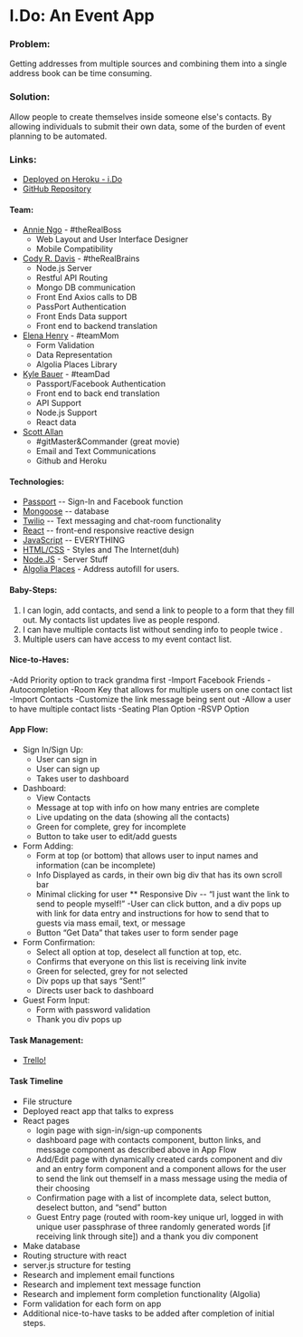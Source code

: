 # I.Do: An Event App

### Problem:
Getting addresses from multiple sources and combining them into a single address book can be time consuming.
### Solution:
Allow people to create themselves inside someone else's contacts. By allowing individuals to submit their own data, some of the burden of event planning to be automated. 

### Links:
- [Deployed on Heroku - i.Do](https://i-dooo.herokuapp.com/)
- [GitHub Repository](https://github.com/sallan306/I.Do)


#### Team:
* [Annie Ngo](https://github.com/annielngo3) - #theRealBoss
    - Web Layout and User Interface Designer
    - Mobile Compatibility
* [Cody R. Davis](https://github.com/codyrdavis) - #theRealBrains
    - Node.js Server
    - Restful API Routing
    - Mongo DB communication
    - Front End Axios calls to DB
    - PassPort Authentication
    - Front Ends Data support
    - Front end to backend translation
* [Elena Henry](https://github.com/laene) - #teamMom
    - Form Validation
    - Data Representation
    - Algolia Places Library
* [Kyle Bauer](https://github.com/kylecom2000) - #teamDad 
    - Passport/Facebook Authentication
    - Front end to back end translation
    - API Support
    - Node.js Support
    - React data
* [Scott Allan](https://github.com/sallan306) 
    - #gitMaster&Commander (great movie)
    - Email and Text Communications
    - Github and Heroku

#### Technologies:
* [Passport](http://www.passportjs.org/packages/passport-facebook/) -- Sign-In and Facebook function
* [Mongoose](https://mongoosejs.com/) -- database
* [Twilio](https://www.twilio.com/) -- Text messaging and chat-room functionality
* [React](https://reactjs.org/) -- front-end responsive reactive design
* [JavaScript](https://www.javascript.com/) -- EVERYTHING 
* [HTML/CSS](http://lmgtfy.com/?q=HTML%2FCSS) - Styles and The Internet(duh)
* [Node.JS](https://nodejs.org/en/) - Server Stuff
* [Algolia Places](https://community.algolia.com/places/)  - Address autofill for users.

#### Baby-Steps:
1. I can login, add contacts, and send a link to people to a form that they fill out. My contacts list updates live as people respond.
2. I can have multiple contacts list without sending info to people twice .
3. Multiple users can have access to my event contact list.

#### Nice-to-Haves:
-Add Priority option to track grandma first
-Import Facebook Friends
-Autocompletion
-Room Key that allows for multiple users on one contact list
-Import Contacts
-Customize the link message being sent out
-Allow a user to have multiple contact lists
-Seating Plan Option
-RSVP Option


#### App Flow:
- Sign In/Sign Up:
    - User can sign in
    - User can sign up
    - Takes user to dashboard
- Dashboard:
    - View Contacts 
    - Message at top with info on how many entries are complete
    - Live updating on the data (showing all the contacts)
    - Green for complete, grey for incomplete
    - Button to take user to edit/add guests
- Form Adding:
    - Form at top (or bottom) that allows user to input names and information (can be incomplete)
    - Info Displayed as cards, in their own big div that has its own scroll bar
    - Minimal clicking for user
    ** Responsive Div -- “I just want the link to send to people myself!”
        -User can click button, and a div pops up with link for data entry and instructions for how to send that to guests via mass email, text, or message
    - Button “Get Data” that takes user to form sender page
- Form Confirmation:
    - Select all option at top, deselect all function at top, etc.
    - Confirms that everyone on this list is receiving link invite
    - Green for selected, grey for not selected
    - Div pops up that says “Sent!”
    - Directs user back to dashboard
- Guest Form Input:
    - Form with password validation
    - Thank you div pops up
    

#### Task Management:
- [Trello!](https://trello.com/b/M0afjtJd/project-3)
	

#### Task Timeline
- File structure
- Deployed react app that talks to express
- React pages 
    * login page with sign-in/sign-up components
    * dashboard page with contacts component, button links, and message component as described above in App Flow
    * Add/Edit page with dynamically created cards component and div and an entry form component and a component allows for the user to send the link out themself in a mass message using the media of their choosing
    * Confirmation page with a list of incomplete data, select button, deselect button, and “send” button
    * Guest Entry page (routed with room-key unique url, logged in with unique user passphrase of three randomly generated words [if receiving link through site]) and a thank you div component
- Make database
- Routing structure with react
- server.js structure for testing
- Research and implement email functions
- Research and implement text message function
- Research and implement form completion functionality (Algolia)
- Form validation for each form on app
- Additional nice-to-have tasks to be added after completion of initial steps.
